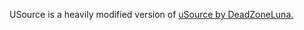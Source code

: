 USource is a heavily modified version of [uSource by DeadZoneLuna.](https://github.com/DeadZoneLuna/uSource)

